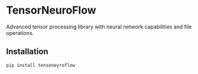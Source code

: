 # TensorNeuroFlow

Advanced tensor processing library with neural network capabilities and file operations.

## Installation

```bash
pip install tensoneyroflow